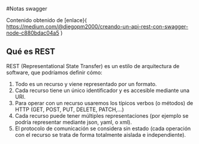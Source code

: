 #Notas swagger

Contenido obtenido de [enlace}( https://medium.com/@diegopm2000/creando-un-api-rest-con-swagger-node-c880bdac04a5 )

## Qué es REST  
REST (Representational State Transfer) es un estilo de arquitectura de software, que podríamos definir cómo:
1.  Todo es un recurso y viene representado por un formato.  
2.  Cada recurso tiene un único identificador y es accesible mediante una URI.  
3.  Para operar con un recurso usaremos los típicos verbos (o métodos) de HTTP (GET, POST, PUT, DELETE, PATCH,…)  
4.  Cada recurso puede tener múltiples representaciones (por ejemplo se podría representar mediante json, yaml, o xml).  
5.  El protocolo de comunicación se considera sin estado (cada operación con el recurso se trata de forma totalmente aislada e independiente).    



